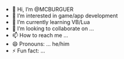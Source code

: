 - 👋 Hi, I’m @MCBURGUER
- 👀 I’m interested in game/app development
- 🌱 I’m currently learning VB/Lua
- 💞️ I’m looking to collaborate on ...
- 📫 How to reach me ...
- 😄 Pronouns: ... he/him
- ⚡ Fun fact: ...

<!---
MCBURGUER/MCBURGUER is a ✨ special ✨ repository because its `README.md` (this file) appears on your GitHub profile.
You can click the Preview link to take a look at your changes.
--->
